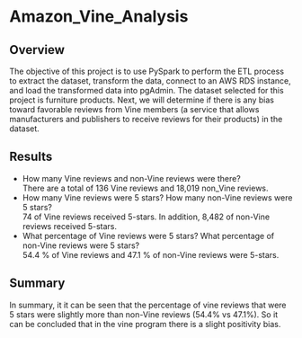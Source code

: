 # Amazon_Vine_Analysis
## Overview
The objective of this project is to use PySpark to perform the ETL process to extract the dataset, transform the data, connect to an AWS RDS instance, and load the transformed data into pgAdmin. The dataset selected for this project is furniture products. Next, we will determine if there is any bias toward favorable reviews from Vine members (a service that allows manufacturers and publishers to receive reviews for their products) in the dataset.
## Results
- How many Vine reviews and non-Vine reviews were there?  
There are a total of 136 Vine reviews and 18,019 non_Vine reviews.  
- How many Vine reviews were 5 stars? How many non-Vine reviews were 5 stars?  
74 of Vine reviews received 5-stars. In addition, 8,482 of non-Vine reviews received 5-stars.  
- What percentage of Vine reviews were 5 stars? What percentage of non-Vine reviews were 5 stars?  
54.4 % of Vine reviews and 47.1 % of non-Vine reviews were 5-stars.  

## Summary
In summary, it it can be seen that the percentage of vine reviews that were 5 stars were slightly more than non-Vine reviews (54.4% vs 47.1%). So it can be concluded that in the vine program there is a slight positivity bias. 
